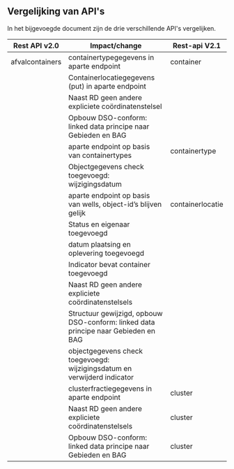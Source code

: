 ## Vergelijking van API's
In het bijgevoegde document zijn de drie verschillende API's vergelijken.

| Rest API v2.0  | Impact/change | Rest-api V2.1 |
| --- | --- | --- |
| afvalcontainers | containertypegegevens in aparte endpoint | container |
|                 | Containerlocatiegegevens (put) in aparte endpoint |   |
|                 | Naast RD geen andere expliciete coördinatenstelsel|   |
|                 | Opbouw DSO-conform: linked data principe naar Gebieden en BAG |   |
|                 | aparte endpoint op basis van containertypes |  containertype |
|                 | Objectgegevens check  toegevoegd: wijzigingsdatum|  |
|                 | aparte endpoint op basis van wells, object-id’s blijven gelijk| containerlocatie |
|                 | Status en eigenaar toegevoegd|  |
|                 | datum plaatsing en oplevering toegevoegd|  |
|                 | Indicator bevat container toegevoegd|  |
|                 | Naast RD geen andere expliciete coördinatenstelsels|  |
|                 | Structuur gewijzigd, opbouw DSO-conform: linked data principe naar Gebieden en BAG|  |
|                 | objectgegevens check  toegevoegd: wijzigingsdatum en verwijderd indicator|  |
|                 | clusterfractiegegevens in aparte endpoint| cluster |
|                 | Naast RD geen andere expliciete coördinatenstelsels| cluster |
|                 | Opbouw DSO-conform: linked data principe naar Gebieden en BAG| cluster |




